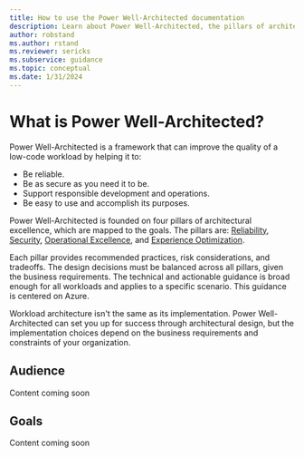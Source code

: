 ```yaml
---
title: How to use the Power Well-Architected documentation
description: Learn about Power Well-Architected, the pillars of architectural excellence, and how the documentation is organized.
author: robstand
ms.author: rstand
ms.reviewer: sericks
ms.subservice: guidance
ms.topic: conceptual
ms.date: 1/31/2024
---
```


# What is Power Well-Architected?

Power Well-Architected is a framework that can improve the quality of a low-code workload by helping it to:

- Be reliable.
- Be as secure as you need it to be.
- Support responsible development and operations.
- Be easy to use and accomplish its purposes.

Power Well-Architected is founded on four pillars of architectural excellence, which are mapped to the goals. The pillars are: [Reliability](./reliability/index.yml), [Security](./security/index.yml), [Operational Excellence](./operational-excellence/index.yml), and [Experience Optimization](./experience-optimization/index.yml).

Each pillar provides recommended practices, risk considerations, and tradeoffs. The design decisions must be balanced across all pillars, given the business requirements. The technical and actionable guidance is broad enough for all workloads and applies to a specific scenario. This guidance is centered on Azure.

Workload architecture isn't the same as its implementation. Power Well-Architected can set you up for success through architectural design, but the implementation choices depend on the business requirements and constraints of your organization.

## Audience
Content coming soon

## Goals
Content coming soon